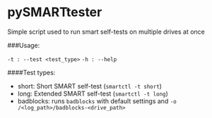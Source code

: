 # pySMARTtester
Simple script used to run smart self-tests on multiple drives at once

###Usage:

`-t : --test <test_type>`
`-h : --help`

####Test types:
  - short: Short SMART self-test (`smartctl -t short`)
  - long: Extended SMART self-test (`smartctl -t long`)
  - badblocks: runs `badblocks` with default settings and `-o /<log_path>/badblocks-<drive_path>`
